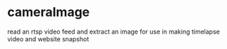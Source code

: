 # cameraImage
read an rtsp video feed and extract an image for use in making timelapse video and website snapshot
